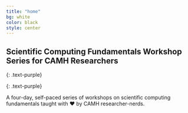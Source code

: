 ```yaml
---
title: "home"
bg: white
color: black
style: center
---
```


## Scientific Computing Fundamentals Workshop Series for CAMH Researchers
{: .text-purple}

<span class="fa-stack subtlecircle" style="font-size:100px; background:rgba(255,166,0,0.1)">
  <i class="fa fa-circle fa-stack-2x text-white"></i>
  <i class="fa fa-bicycle fa-stack-1x text-orange"></i>
</span>

{: .text-purple}

A four-day, self-paced series of workshops on scientific computing fundamentals
taught with ♥ by CAMH researcher-nerds. 
